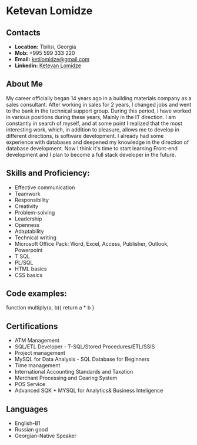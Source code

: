 
# Ketevan Lomidze
## Contacts

* __Location:__ Tbilisi, Georgia
* __Mob:__ +995 599 333 220
* __Email:__ ketilomidze@gmail.com
* __Linkedin:__ <a href="https://linkedin.com/in/keti-lomidze-63697577">Ketevan Lomidze</a>

## About Me
My career officially began 14 years ago in a building materials company as a sales consultant. After working in sales for 2 years, I changed jobs and went to the bank in the technical support group. During this period, I have worked in various positions during these years, Mainly in the IT direction. I am constantly in search of myself, and at some point I realized that the most interesting work, which, in addition to pleasure, allows me to develop in different directions, is software development. I already had some experience with databases and deepened my knowledge in the direction of database development.
Now I think it's time to start learning Front-end development and I plan to become a full stack developer in the future.

## Skills and Proficiency:
* Effective communication
* Teamwork
* Responsibility
* Creativity
* Problem-solving
* Leadership
* Openness
* Adaptability
* Technical writing
* Microsoft Office Pack: Word, Excel, Access, Publisher, Outlook, Powerpoint
* T SQL
* PL/SQL
* HTML basics
* CSS basics

## Code examples: 
  function multiply(a, b){
   return a * b
  }

## Certifications
* ATM Management
* SQL/ETL Developer - T-SQL/Stored Procedures/ETL/SSIS
* Project management
* MySQL for Data Analysis - SQL Database for Beginners
* Time management
* International Accounting Standards and Taxation
* Merchant Processing and Cearing System
* POS Service
* Advanced SQK + MYSQL for Analytics& Business Inteligence

## Languages
* English-B1
* Russian good
* Georgian-Native Speaker
